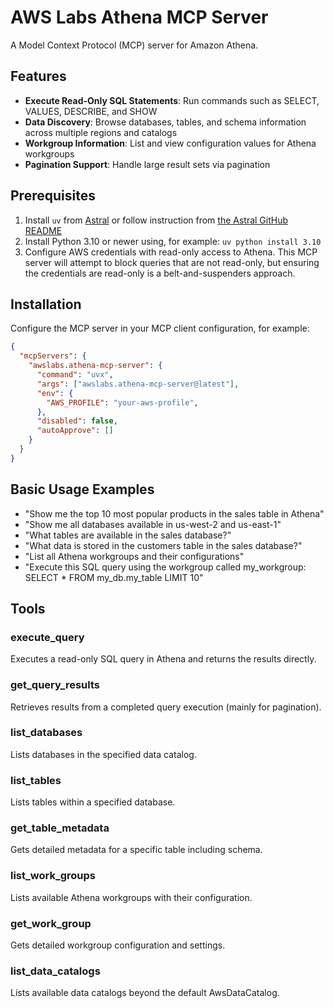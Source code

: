 # AWS Labs Athena MCP Server

A Model Context Protocol (MCP) server for Amazon Athena.

## Features
- **Execute Read-Only SQL Statements**: Run commands such as SELECT, VALUES, DESCRIBE, and SHOW
- **Data Discovery**: Browse databases, tables, and schema information across multiple regions and catalogs
- **Workgroup Information**: List and view configuration values for Athena workgroups
- **Pagination Support**: Handle large result sets via pagination

## Prerequisites
1. Install `uv` from [Astral](https://docs.astral.sh/uv/getting-started/installation/) or follow instruction from [the Astral GitHub README](https://github.com/astral-sh/uv#installation)
2. Install Python 3.10 or newer using, for example: `uv python install 3.10`
3. Configure AWS credentials with read-only access to Athena. This MCP server will attempt to block queries that are not read-only, but ensuring the credentials are read-only is a belt-and-suspenders approach.

## Installation
Configure the MCP server in your MCP client configuration, for example:

```json
{
  "mcpServers": {
    "awslabs.athena-mcp-server": {
      "command": "uvx",
      "args": ["awslabs.athena-mcp-server@latest"],
      "env": {
        "AWS_PROFILE": "your-aws-profile",
      },
      "disabled": false,
      "autoApprove": []
    }
  }
}
```

## Basic Usage Examples
- "Show me the top 10 most popular products in the sales table in Athena"
- "Show me all databases available in us-west-2 and us-east-1"
- "What tables are available in the sales database?"
- "What data is stored in the customers table in the sales database?"
- "List all Athena workgroups and their configurations"
- "Execute this SQL query using the workgroup called my_workgroup: SELECT * FROM my_db.my_table LIMIT 10"

## Tools
### execute_query
Executes a read-only SQL query in Athena and returns the results directly.

### get_query_results
Retrieves results from a completed query execution (mainly for pagination).

### list_databases
Lists databases in the specified data catalog.

### list_tables
Lists tables within a specified database.

### get_table_metadata
Gets detailed metadata for a specific table including schema.

### list_work_groups
Lists available Athena workgroups with their configuration.

### get_work_group
Gets detailed workgroup configuration and settings.

### list_data_catalogs
Lists available data catalogs beyond the default AwsDataCatalog.
